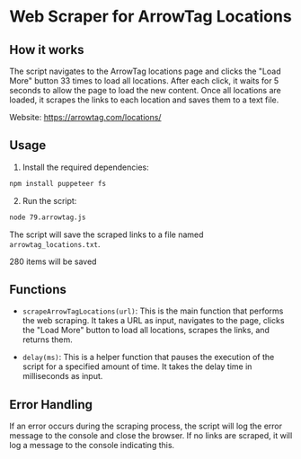 # Web Scraper for ArrowTag Locations

## How it works

The script navigates to the ArrowTag locations page and clicks the "Load More" button 33 times to load all locations. After each click, it waits for 5 seconds to allow the page to load the new content. Once all locations are loaded, it scrapes the links to each location and saves them to a text file.

Website: https://arrowtag.com/locations/

## Usage

1. Install the required dependencies:

```bash
npm install puppeteer fs
```

2. Run the script:

```bash
node 79.arrowtag.js
```

The script will save the scraped links to a file named `arrowtag_locations.txt`.

280 items will be saved

## Functions

- `scrapeArrowTagLocations(url)`: This is the main function that performs the web scraping. It takes a URL as input, navigates to the page, clicks the "Load More" button to load all locations, scrapes the links, and returns them.

- `delay(ms)`: This is a helper function that pauses the execution of the script for a specified amount of time. It takes the delay time in milliseconds as input.

## Error Handling

If an error occurs during the scraping process, the script will log the error message to the console and close the browser. If no links are scraped, it will log a message to the console indicating this.
